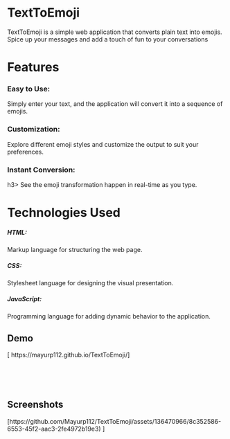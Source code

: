 <h1>TextToEmoji</h1>
TextToEmoji is a simple web application that converts plain text into emojis. Spice up your messages and add a touch of fun to your conversations

<h1>Features</h1>
<h3>Easy to Use:</h3> Simply enter your text, and the application will convert it into a sequence of emojis.
<h3>Customization:</h3> Explore different emoji styles and customize the output to suit your preferences.
<h3>Instant Conversion:</h3>h3> See the emoji transformation happen in real-time as you type.

  
<h1>Technologies Used</h1>
<h5>HTML:</h5> Markup language for structuring the web page.
<h5>CSS:</h5> Stylesheet language for designing the visual presentation.
<h5>JavaScript:</h5> Programming language for adding dynamic behavior to the application.

<h2>Demo</h2>
[ https://mayurp112.github.io/TextToEmoji/]

<br><br><br>

<h2>Screenshots</h2>
[https://github.com/Mayurp112/TextToEmoji/assets/136470966/8c352586-6553-45f2-aac3-2fe4972b19e3)
]

